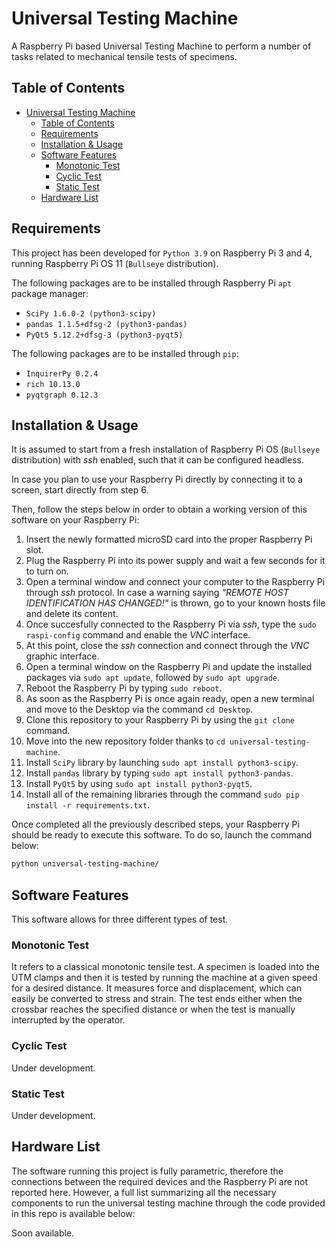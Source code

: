 # Universal Testing Machine

A Raspberry Pi based Universal Testing Machine to perform a number of tasks related to mechanical tensile tests of specimens. 

## Table of Contents

- [Universal Testing Machine](#universal-testing-machine)
  - [Table of Contents](#table-of-contents)
  - [Requirements](#requirements)
  - [Installation & Usage](#installation--usage)
  - [Software Features](#software-features)
    - [Monotonic Test](#monotonic-test)
    - [Cyclic Test](#cyclic-test)
    - [Static Test](#static-test)
  - [Hardware List](#hardware-list)

## Requirements
This project has been developed for `Python 3.9` on Raspberry Pi 3 and 4, running Raspberry Pi OS 11 (`Bullseye` distribution).

The following packages are to be installed through Raspberry Pi `apt` package manager:
- `SciPy 1.6.0-2 (python3-scipy)`
- `pandas 1.1.5+dfsg-2 (python3-pandas)`
- `PyQt5 5.12.2+dfsg-3 (python3-pyqt5)`

The following packages are to be installed through `pip`:
- `InquirerPy 0.2.4`
- `rich 10.13.0`
- `pyqtgraph 0.12.3`

## Installation & Usage

It is assumed to start from a fresh installation of Raspberry Pi OS (`Bullseye` distribution) with _ssh_ enabled, such that it can be configured headless.

In case you plan to use your Raspberry Pi directly by connecting it to a screen, start directly from step 6.

Then, follow the steps below in order to obtain a working version of this software on your Raspberry Pi:

1. Insert the newly formatted microSD card into the proper Raspberry Pi slot.
2. Plug the Raspberry Pi into its power supply and wait a few seconds for it to turn on.
3. Open a terminal window and connect your computer to the Raspberry Pi through _ssh_ protocol. In case a warning saying _"REMOTE HOST IDENTIFICATION HAS CHANGED!"_ is thrown, go to your known hosts file and delete its content.
4. Once succesfully connected to the Raspberry Pi via _ssh_, type the `sudo raspi-config` command and enable the _VNC_ interface.
5. At this point, close the _ssh_ connection and connect through the _VNC_ graphic interface.
6. Open a terminal window on the Raspberry Pi and update the installed packages via `sudo apt update`, followed by `sudo apt upgrade`.
7. Reboot the Raspberry Pi by typing `sudo reboot`.
8. As soon as the Raspberry Pi is once again ready, open a new terminal and move to the Desktop via the command `cd Desktop`.
9. Clone this repository to your Raspberry Pi by using the `git clone` command.
10. Move into the new repository folder thanks to `cd universal-testing-machine`.
11. Install `SciPy` library  by launching `sudo apt install python3-scipy`.
12. Install `pandas` library by typing `sudo apt install python3-pandas`.
13. Install `PyQt5` by using `sudo apt install python3-pyqt5`.
14. Install all of the remaining libraries through the command `sudo pip install -r requirements.txt`.

Once completed all the previously described steps, your Raspberry Pi should be ready to execute this software. To do so, launch the command below:
```sh
python universal-testing-machine/
```

## Software Features

This software allows for three different types of test.

### Monotonic Test

It refers to a classical monotonic tensile test. A specimen is loaded into the UTM clamps and then it is tested by running the machine at a given speed for a desired distance. It measures force and displacement, which can easily be converted to stress and strain. The test ends either when the crossbar reaches the specified distance or when the test is manually interrupted by the operator.

### Cyclic Test

Under development.

### Static Test

Under development.

## Hardware List

The software running this project is fully parametric, therefore the connections between the required devices and the Raspberry Pi are not reported here. However, a full list summarizing all the necessary components to run the universal testing machine through the code provided in this repo is available below:

Soon available.

